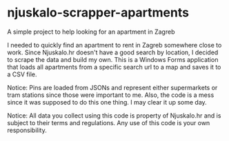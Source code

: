 # njuskalo-scrapper-apartments
A simple project to help looking for an apartment in Zagreb

I needed to quickly find an apartment to rent in Zagreb somewhere close to work. Since Njuskalo.hr doesn't have a good search by location, I decided to scrape the data and build my own.
This is a Windows Forms application that loads all apartments from a specific search url to a map and saves it to a CSV file.

Notice: Pins are loaded from JSONs and represent either supermarkets or tram stations since those were important to me. 
Also, the code is a mess since it was supposed to do this one thing. I may clear it up some day.

Notice: All data you collect using this code is property of Njuskalo.hr and is subject to their terms and regulations. Any use of this code is your own responsibility.
